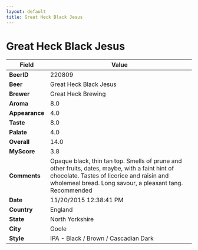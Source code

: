 ```yaml
---
layout: default
title: Great Heck Black Jesus
---
```


# Great Heck Black Jesus

| Field         | Value     |
|---------------|-----------|
| **BeerID** | 220809 |
| **Beer** | Great Heck Black Jesus |
| **Brewer** | Great Heck Brewing |
| **Aroma** | 8.0 |
| **Appearance** | 4.0 |
| **Taste** | 8.0 |
| **Palate** | 4.0 |
| **Overall** | 14.0 |
| **MyScore** | 3.8 |
| **Comments** | Opaque black, thin tan top. Smells of prune and other fruits, dates, maybe, with a faint hint of chocolate. Tastes of licorice and raisin and wholemeal bread. Long savour, a pleasant tang. Recommended  |
| **Date** | 11/20/2015 12:38:41 PM |
| **Country** | England |
| **State** | North Yorkshire |
| **City** | Goole |
| **Style** | IPA - Black / Brown / Cascadian Dark |
